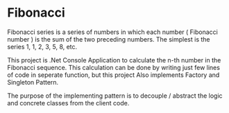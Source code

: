 # Fibonacci

Fibonacci series is a series of numbers in which each number ( Fibonacci number ) is the sum of the two preceding numbers. 
The simplest is the series 1, 1, 2, 3, 5, 8, etc.

This project is .Net Console Application to calculate the n-th number in the Fibonacci sequence. 
This calculation can be done by writing just few lines of code in seperate function, but this project 
Also implements Factory and Singleton Pattern.

The purpose of the implementing pattern is to decouple / abstract the logic and concrete classes from the client code.

